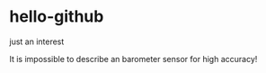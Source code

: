# hello-github
just an interest

It is impossible to describe an barometer sensor for high accuracy!
